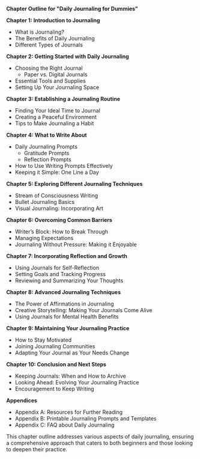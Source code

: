 **Chapter Outline for "Daily Journaling for Dummies"**

**Chapter 1: Introduction to Journaling**  
- What is Journaling?  
- The Benefits of Daily Journaling  
- Different Types of Journals  

**Chapter 2: Getting Started with Daily Journaling**  
- Choosing the Right Journal  
  - Paper vs. Digital Journals  
- Essential Tools and Supplies  
- Setting Up Your Journaling Space  

**Chapter 3: Establishing a Journaling Routine**  
- Finding Your Ideal Time to Journal  
- Creating a Peaceful Environment  
- Tips to Make Journaling a Habit  

**Chapter 4: What to Write About**  
- Daily Journaling Prompts  
  - Gratitude Prompts  
  - Reflection Prompts  
- How to Use Writing Prompts Effectively  
- Keeping it Simple: One Line a Day  

**Chapter 5: Exploring Different Journaling Techniques**  
- Stream of Consciousness Writing  
- Bullet Journaling Basics  
- Visual Journaling: Incorporating Art  

**Chapter 6: Overcoming Common Barriers**  
- Writer’s Block: How to Break Through  
- Managing Expectations  
- Journaling Without Pressure: Making it Enjoyable  

**Chapter 7: Incorporating Reflection and Growth**  
- Using Journals for Self-Reflection  
- Setting Goals and Tracking Progress  
- Reviewing and Summarizing Your Thoughts  

**Chapter 8: Advanced Journaling Techniques**  
- The Power of Affirmations in Journaling  
- Creative Storytelling: Making Your Journals Come Alive  
- Using Journals for Mental Health Benefits  

**Chapter 9: Maintaining Your Journaling Practice**  
- How to Stay Motivated  
- Joining Journaling Communities  
- Adapting Your Journal as Your Needs Change  

**Chapter 10: Conclusion and Next Steps**  
- Keeping Journals: When and How to Archive  
- Looking Ahead: Evolving Your Journaling Practice  
- Encouragement to Keep Writing  

**Appendices**  
- Appendix A: Resources for Further Reading  
- Appendix B: Printable Journaling Prompts and Templates  
- Appendix C: FAQ about Daily Journaling  

This chapter outline addresses various aspects of daily journaling, ensuring a comprehensive approach that caters to both beginners and those looking to deepen their practice.